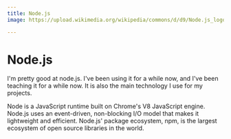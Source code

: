 ```yaml
---
title: Node.js
image: https://upload.wikimedia.org/wikipedia/commons/d/d9/Node.js_logo.svg

---
```


# Node.js

I'm pretty good at node.js. I've been using it for a while now, and I've been teaching it for a while now. It is also the main technology I use for my projects.

Node is a JavaScript runtime built on Chrome's V8 JavaScript engine. Node.js uses an event-driven, non-blocking I/O model that makes it lightweight and efficient. Node.js' package ecosystem, npm, is the largest ecosystem of open source libraries in the world.